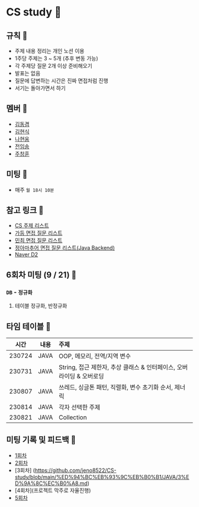 # CS study 🦉

## 규칙 🐉

- 주제 내용 정리는 개인 노션 이용
- 1주당 주제는 3 ~ 5개 (추후 변동 가능)
- 각 주제당 질문 2개 이상 준비해오기
- 발표는 없음
- 질문에 답변하는 시간은 진짜 면접처럼 진행
- 서기는 돌아가면서 하기

## 멤버 🐧

- [김동겸](https://github.com/Donggyeom)
- [김현식](https://github.com/khs00031)
- [나현웅](https://github.com/nhwjik)
- [전임송](https://github.com/imsongj)
- [주창훈](https://github.com/jeno8522)


## 미팅 🐎

- 매주 `월 18시 10분`

## 참고 링크 🐘

- [CS 주제 리스트](https://gyoogle.dev/blog/)
- [가등 면접 질문 리스트](https://garden1500.tistory.com/11)
- [민최 면접 질문 리스트](https://minchoi0912.tistory.com/93)
- [정아마추어 면접 질문 리스트(Java Backend)](https://jeong-pro.tistory.com/category/%EC%8B%A0%EC%9E%85%20%EA%B0%9C%EB%B0%9C%EC%9E%90%20%EB%A9%B4%EC%A0%91%20%EA%B8%B0%EC%B4%88)
- [Naver D2](https://d2.naver.com/home)

## 6회차 미팅 (9 / 21) 🦔
### `DB` - `정규화`
1) 테이블 정규화, 반정규화

## 타임 테이블 🐠

|     시간      |             내용              |     주제      |
| :-----------: | :---------------------------: | :------------------------------------------|
| 230724 | JAVA | OOP, 메모리, 전역/지역 변수 |
| 230731 | JAVA | String, 접근 제한자, 추상 클래스 & 인터페이스, 오버라이딩 & 오버로딩 |
| 230807 | JAVA | 쓰레드, 싱글톤 패턴, 직렬화, 변수 초기화 순서, 제너릭 |
| 230814 | JAVA | 각자 선택한 주제|
| 230821 | JAVA | Collection |

## 미팅 기록 및 피드백 🦑
- [1회차](https://github.com/jeno8522/CS-study/blob/main/%ED%94%BC%EB%93%9C%EB%B0%B1/JAVA/1%ED%9A%8C%EC%B0%A8.md)
- [2회차](https://github.com/jeno8522/CS-study/blob/main/%ED%94%BC%EB%93%9C%EB%B0%B1/JAVA/2%ED%9A%8C%EC%B0%A8.md)
- [3회차]
(https://github.com/jeno8522/CS-study/blob/main/%ED%94%BC%EB%93%9C%EB%B0%B1/JAVA/3%ED%9A%8C%EC%B0%A8.md)
- [4회차](프로젝트 막주로 자율진행)
- [5회차](https://github.com/jeno8522/CS-study/blob/main/%ED%94%BC%EB%93%9C%EB%B0%B1/JAVA/5%ED%9A%8C%EC%B0%A8.md)
